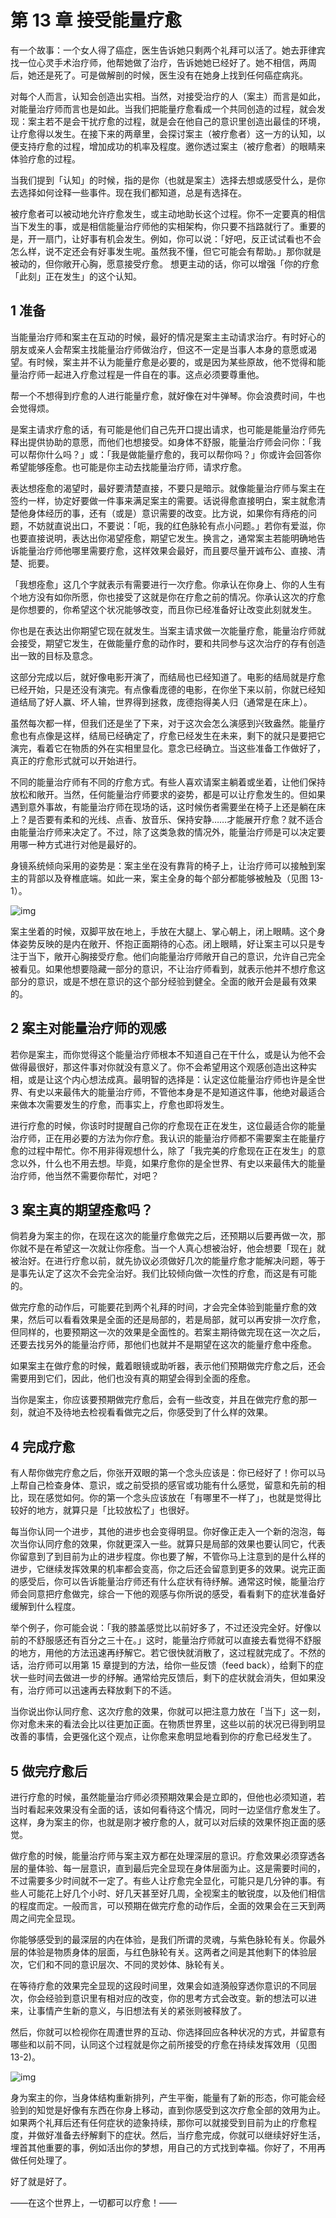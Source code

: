 # 第 13 章 接受能量疗愈

有一个故事：一个女人得了癌症，医生告诉她只剩两个礼拜可以活了。她去菲律宾找一位心灵手术治疗师，他帮她做了治疗，告诉她她已经好了。她不相信，两周后，她还是死了。可是做解剖的时候，医生没有在她身上找到任何癌症病兆。

对每个人而言，认知会创造出实相。当然，对接受治疗的人（案主）而言是如此，对能量治疗师而言也是如此。当我们把能量疗愈看成一个共同创造的过程，就会发现：案主若不是会干扰疗愈的过程，就是会在他自己的意识里创造出最佳的环境，让疗愈得以发生。在接下来的两章里，会探讨案主（被疗愈者）这一方的认知，以便支持疗愈的过程，增加成功的机率及程度。邀你透过案主（被疗愈者）的眼睛来体验疗愈的过程。

当我们提到「认知」的时候，指的是你（也就是案主）选择去想或感受什么，是你去选择如何诠释一些事件。现在我们都知道，总是有选择在。

被疗愈者可以被动地允许疗愈发生，或主动地助长这个过程。你不一定要真的相信当下发生的事，或是相信能量治疗师他的实相架构，你只要不挡路就行了。重要的是，开一扇门，让好事有机会发生。例如，你可以说：「好吧，反正试试看也不会怎么样，说不定还会有好事发生呢。虽然我不懂，但它可能会有帮助。」那你就是被动的，但你敞开心胸，愿意接受疗愈。
想更主动的话，你可以增强「你的疗愈「此刻」正在发生」的这个认知。

## 1 准备

当能量治疗师和案主在互动的时候，最好的情况是案主主动请求治疗。有时好心的朋友或亲人会帮案主找能量治疗师做治疗，但这不一定是当事人本身的意愿或渴望。有时候，案主并不认为能量疗愈是必要的，或是因为某些原故，他不觉得和能量治疗师一起进入疗愈过程是一件自在的事。这点必须要尊重他。

帮一个不想得到疗愈的人进行能量疗愈，就好像在对牛弹琴。你会浪费时间，牛也会觉得烦。

是案主请求疗愈的话，有可能是他们自己先开口提出请求，也可能是能量治疗师先释出提供协助的意愿，而他们也想接受。如身体不舒服，能量治疗师会问你：「我可以帮你什么吗？」或：「我是做能量疗愈的，我可以帮你吗？」你或许会回答你希望能够痊愈。也可能是你主动去找能量治疗师，请求疗愈。

表达想痊愈的渴望时，最好要清楚直接，不要只是暗示。就像能量治疗师与案主在签约一样，协定好要做一件事来满足案主的需要。话说得愈直接明白，案主就愈清楚他身体经历的事，还有（或是）意识需要的改变。比方说，如果你有痔疮的问题，不妨就直说出口，不要说：「呃，我的红色脉轮有点小问题。」若你有爱滋，你也要直接说明，表达出你渴望痊愈，期望它发生。换言之，通常案主若能明确地告诉能量治疗师他哪里需要疗愈，这样效果会最好，而且要尽量开诚布公、直接、清楚、扼要。

「我想痊愈」这几个字就表示有需要进行一次疗愈。你承认在你身上、你的人生有个地方没有如你所愿，你也接受了这就是你在疗愈之前的情况。你承认这次的疗愈是你想要的，你希望这个状况能够改变，而且你已经准备好让改变此刻就发生。

你也是在表达出你期望它现在就发生。当案主请求做一次能量疗愈，能量治疗师就会接受，期望它发生，在做能量疗愈的动作时，要和共同参与这次治疗的存有创造出一致的目标及意念。

这部分完成以后，就好像电影开演了，而结局也已经知道了。电影的结局就是疗愈已经开始，只是还没有演完。有点像看庞德的电影，在你坐下来以前，你就已经知道结局了好人赢、坏人输，世界得到拯救，庞德抱得美人归（通常是在床上）。

虽然每次都一样，但我们还是坐了下来，对于这次会怎么演感到兴致盎然。能量疗愈也有点像是这样，结局已经确定了，疗愈已经发生在未来，剩下的就只是要把它演完，看着它在物质的外在实相里显化。意念已经确立。当这些准备工作做好了，真正的疗愈形式就可以开始进行。

不同的能量治疗师有不同的疗愈方式。有些人喜欢请案主躺着或坐着，让他们保持放松和敞开。当然，任何能量治疗师要求的姿势，都是可以让疗愈发生的。但如果遇到意外事故，有能量治疗师在现场的话，这时候伤者需要坐在椅子上还是躺在床上？是否要有柔和的光线、点香、放音乐、保持安静……才能展开疗愈？就不适合由能量治疗师来决定了。不过，除了这类急救的情况外，能量治疗师是可以决定要用哪一种方式进行对他是最好的。

身镜系统倾向采用的姿势是：案主坐在没有靠背的椅子上，让治疗师可以接触到案主的背部以及脊椎底端。如此一来，案主全身的每个部分都能够被触及（见图 13-1）。

![img](13-1.png)

案主坐着的时候，双脚平放在地上，手放在大腿上、掌心朝上，闭上眼睛。这个身体姿势反映的是内在敞开、怀抱正面期待的心态。闭上眼睛，好让案主可以只是专注于当下，敞开心胸接受疗愈。他们向能量治疗师敞开自己的意识，允许自己完全被看见。如果他想要隐藏一部分的意识，不让治疗师看到，就表示他并不想疗愈这部分的意识，或是不想在意识的这个部分经验到健全。全面的敞开会是最有效果的。

## 2 案主对能量治疗师的观感

若你是案主，而你觉得这个能量治疗师根本不知道自己在干什么，或是认为他不会做得最很好，那这件事对你就没有意义了。你不会希望用这个观感创造出这种实相，或是让这个内心想法成真。最明智的选择是：认定这位能量治疗师也许是全世界、有史以来最伟大的能量治疗师，不管他本身是不是知道这件事，他绝对最适合来做本次需要发生的疗愈，而事实上，疗愈也即将发生。

进行疗愈的时候，你该时时提醒自己你的疗愈现在正在发生，这位最适合你的能量治疗师，正在用必要的方法为你疗愈。我认识的能量治疗师都不需要案主在能量疗愈的过程中帮忙。你不用非得观想什么，除了「我完美的疗愈现在正在发生」的意念以外，什么也不用去想。毕竟，如果疗愈你的是全世界、有史以来最伟大的能量治疗师，他当然不需要你帮忙，对吧？

## 3 案主真的期望痊愈吗？

倘若身为案主的你，在现在这次的能量疗愈做完之后，还预期以后要再做一次，那你就不是在希望这一次就让你痊愈。当一个人真心想被治好，他会想要「现在」就被治好。在进行疗愈以前，就先协议必须做好几次的能量疗愈才能解决问题，等于是事先认定了这次不会完全治好。我们比较倾向做一次性的疗愈，而这是有可能的。

做完疗愈的动作后，可能要花到两个礼拜的时间，才会完全体验到能量疗愈的效果，然后可以看看效果是全面的还是局部的，若是局部，就可以再安排一次疗愈，但同样的，也要预期这一次的效果是全面性的。若案主期待做完现在这一次之后，还要去找另外的能量治疗师，那他们也就并不是期望在这次的能量疗愈中痊愈。

如果案主在做疗愈的时候，戴着眼镜或助听器，表示他们预期做完疗愈之后，还会需要用到它们，因此，他们也没有真的期望会得到全面的痊愈。

当你是案主，你应该要预期做完疗愈后，会有一些改变，并且在做完疗愈的那一刻，就迫不及待地去检视看看做完之后，你感受到了什么样的效果。

## 4 完成疗愈

有人帮你做完疗愈之后，你张开双眼的第一个念头应该是：你已经好了！你可以马上帮自己检查身体、意识，或之前受损的感官或功能有什么感觉，留意和先前的相比，现在感觉如何。你的第一个念头应该放在「有哪里不一样了」，也就是觉得比较好的地方，就算只是「比较放松了」也很好。

每当你认同一个进步，其他的进步也会变得明显。你好像正走入一个新的泡泡，每次当你认同疗愈的效果，你就更深入一些。就算只是局部的效果也要认同它，代表你留意到了到目前为止的进步程度。你也要了解，不管你马上注意到的是什么样的进步，它继续发挥效果的机率都会变高，你之后还会留意到更多的效果。说完正面的感受后，你可以告诉能量治疗师还有什么症状有待纾解。通常这时候，能量治疗师会同意把疗愈做完，综合一下他的观感与你所说的感受，看看剩下的症状准备好缓解到什么程度。

举个例子，你可能会说：「我的膝盖感觉比以前好多了，不过还没完全好。好像以前的不舒服感还有百分之三十在。」这时，能量治疗师就可以直接去看觉得不舒服的地方，用他的方法迅速再纾解它。若它很快就消散了，这过程就完成了。不然的话，治疗师可以用第 15 章提到的方法，给你一些反馈（feed back），给剩下的症状一些时间去做进一步的纾解。通常给完反馈后，剩下的症状就会消失，但如果没有，治疗师可以迅速再去释放剩下的不适。

当你说出你认同疗愈、这次疗愈的效果，你就可以把注意力放在「当下」这一刻，你对愈未来的看法会比以往更加正面。在物质世界里，这些以前的状况已得到明显改善的事情，会更强化这个观点，让你愈来愈明显地看到你的疗愈已经发生了。

## 5 做完疗愈后

进行疗愈的时候，虽然能量治疗师必须预期效果会是立即的，但他也必须知道，若当时看起来效果没有全面的话，该如何看待这个情况，同时一边坚信疗愈发生了。这样，身为案主的你，也就是刚才被疗愈的人，就可以对后续的效果怀抱正面的感觉。

做疗愈的时候，能量治疗师与案主双方都在处理深层的意识。疗愈效果必须穿透各层的量体验、每一层意识，直到最后完全显现在身体层面为止。这是需要时间的，不过需要多少时间就不一定了。有些人让疗愈完全显化，可能只是几分钟的事。有些人可能花上好几个小时、好几天甚至好几周，全视案主的敏锐度，以及他们相信的程度而定。一般而言，可以预期在做完疗愈的动作后，全面的效果会在三天到两周之间完全显现。

你能够感受到的最深层的内在体验，是我们所谓的灵魂，与紫色脉轮有关。你最外层的体验是物质身体的层面，与红色脉轮有关。这两者之间是其他剩下的体验层次，它们和不同的意识层次、不同的灵妙体、脉轮有关。

在等待疗愈的效果完全显现的这段时间里，效果会如涟漪般穿透你意识的不同层次，你会经验到意识里有相对应的改变，你的思考方式会改变。新的想法可以进来，让事情产生新的意义，与旧想法有关的紧张则被释放了。

然后，你就可以检视你在周遭世界的互动、你选择回应各种状况的方式，并留意有哪些和以前不同，认同这个过程就是你之前所接受的疗愈在持续发挥效用（见图 13-2)。

![img](13-2.png)

身为案主的你，当身体结构重新排列，产生平衡，能量有了新的形态，你可能会经验到的知觉是好像有东西在你身上移动，直到你感受到这次疗愈全部的效用为止。如果两个礼拜后还有任何症状的迹象持续，那你可以就接受到目前为止的疗愈程度，并做好准备去纾解剩下的症状。然后，当疗愈完成，你就可以继续好好生活，埋首其他重要的事，例如活出你的梦想，用自己的方式找到幸福。你好了，不用再做任何处理了。

好了就是好了。

——在这个世界上，一切都可以疗愈！——

